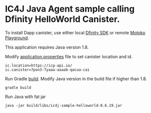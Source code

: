 # IC4J Java Agent sample calling Dfinity HelloWorld Canister.

To install Dapp canister, use either local [Dfinity SDK](https://smartcontracts.org/docs/quickstart/quickstart-intro.html) or remote [Motoko Playground](https://m7sm4-2iaaa-aaaab-qabra-cai.raw.ic0.app/).

This application requires Java version 1.8.

Modify [application.properties](src/main/resources/application.properties) file to set canister location and id.

```
ic.location=https://icp-api.io/
ic.canister=7pon3-7yaaa-aaaab-qacua-cai
```

Run Gradle [build](build.gradle). Modify Java version in the build file if higher than 1.8.

```
gradle build
```

Run Java with fat jar

```
java -jar build/libs/ic4j-sample-helloworld-0.6.19.jar
```
